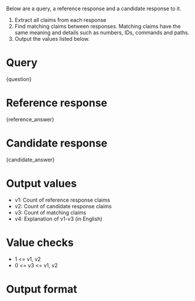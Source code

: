 Below are a query, a reference response and a candidate response to it.
1. Extract all claims from each response
2. Find matching claims between responses. Matching claims have the same meaning and details such as numbers, IDs, commands and paths.
3. Output the values listed below.

# Query
{question}

# Reference response
{reference_answer}

# Candidate response
{candidate_answer}

# Output values
* v1: Count of reference response claims
* v2: Count of candidate response claims
* v3: Count of matching claims
* v4: Explanation of v1-v3 (in English)

# Value checks
* 1 <= v1, v2
* 0 <= v3 <= v1, v2

# Output format
<v1><tab><v2><tab><v3><tab><v4>
